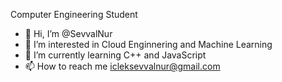 
Computer Engineering Student
- 👋 Hi, I’m @SevvalNur
- 👀 I’m interested in Cloud Enginnering and Machine Learning
- 🌱 I’m currently learning C++ and JavaScript
- 📫 How to reach me icleksevvalnur@gmail.com

<!---
SevvalNur/SevvalNur is a ✨ special ✨ repository because its `README.md` (this file) appears on your GitHub profile.
You can click the Preview link to take a look at your changes.
--->
